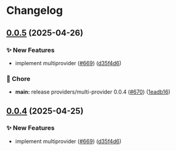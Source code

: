 # Changelog

## [0.0.5](https://github.com/jblacker/go-sdk-contrib/compare/providers/multi-provider-v0.0.4...providers/multi-provider/v0.0.5) (2025-04-26)


### ✨ New Features

* implement multiprovider ([#669](https://github.com/jblacker/go-sdk-contrib/issues/669)) ([d35f4d6](https://github.com/jblacker/go-sdk-contrib/commit/d35f4d6bd7a1eab2801700476be06da944307924))


### 🧹 Chore

* **main:** release providers/multi-provider 0.0.4 ([#670](https://github.com/jblacker/go-sdk-contrib/issues/670)) ([1eadb16](https://github.com/jblacker/go-sdk-contrib/commit/1eadb167b5735d6372d701625c5868b8beaed4b9))

## [0.0.4](https://github.com/open-feature/go-sdk-contrib/compare/providers/multi-provider-v0.0.3...providers/multi-provider/v0.0.4) (2025-04-25)


### ✨ New Features

* implement multiprovider ([#669](https://github.com/open-feature/go-sdk-contrib/issues/669)) ([d35f4d6](https://github.com/open-feature/go-sdk-contrib/commit/d35f4d6bd7a1eab2801700476be06da944307924))
